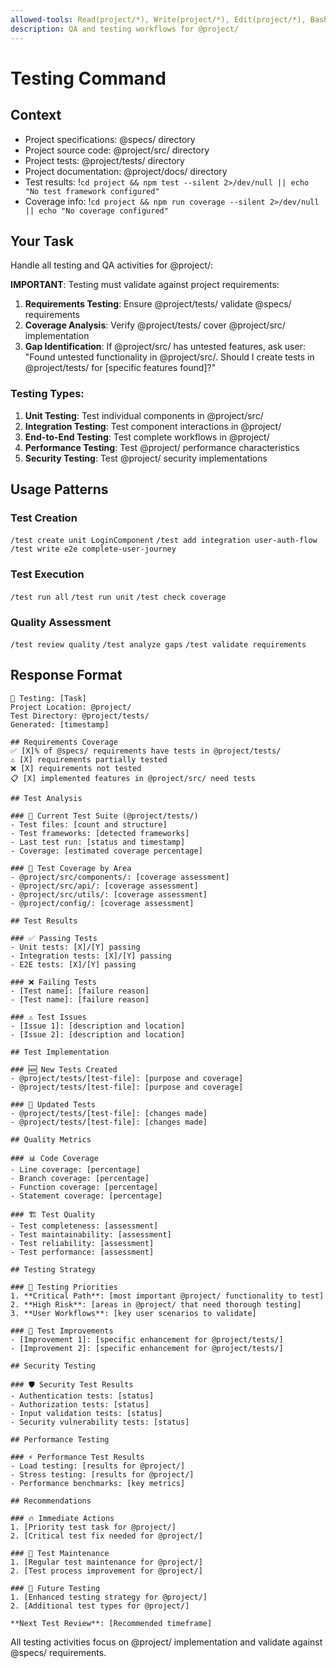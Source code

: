 ```yaml
---
allowed-tools: Read(project/*), Write(project/*), Edit(project/*), Bash(cd project && *), Grep(project/*), Glob(project/*)
description: QA and testing workflows for @project/
---
```


# Testing Command

## Context

- Project specifications: @specs/ directory
- Project source code: @project/src/ directory
- Project tests: @project/tests/ directory
- Project documentation: @project/docs/ directory
- Test results: !`cd project && npm test --silent 2>/dev/null || echo "No test framework configured"`
- Coverage info: !`cd project && npm run coverage --silent 2>/dev/null || echo "No coverage configured"`

## Your Task

Handle all testing and QA activities for @project/:

**IMPORTANT**: Testing must validate against project requirements:

1. **Requirements Testing**: Ensure @project/tests/ validate @specs/ requirements
2. **Coverage Analysis**: Verify @project/tests/ cover @project/src/ implementation
3. **Gap Identification**: If @project/src/ has untested features, ask user:
   "Found untested functionality in @project/src/. Should I create tests in @project/tests/ for [specific features found]?"

### Testing Types:

1. **Unit Testing**: Test individual components in @project/src/
2. **Integration Testing**: Test component interactions in @project/
3. **End-to-End Testing**: Test complete workflows in @project/
4. **Performance Testing**: Test @project/ performance characteristics
5. **Security Testing**: Test @project/ security implementations

## Usage Patterns

### Test Creation

`/test create unit LoginComponent`
`/test add integration user-auth-flow`
`/test write e2e complete-user-journey`

### Test Execution

`/test run all`
`/test run unit`
`/test check coverage`

### Quality Assessment

`/test review quality`
`/test analyze gaps`
`/test validate requirements`

## Response Format

```text
🧪 Testing: [Task]
Project Location: @project/
Test Directory: @project/tests/
Generated: [timestamp]

## Requirements Coverage
✅ [X]% of @specs/ requirements have tests in @project/tests/
⚠️ [X] requirements partially tested
❌ [X] requirements not tested
📋 [X] implemented features in @project/src/ need tests

## Test Analysis

### 📁 Current Test Suite (@project/tests/)
- Test files: [count and structure]
- Test frameworks: [detected frameworks]
- Last test run: [status and timestamp]
- Coverage: [estimated coverage percentage]

### 🎯 Test Coverage by Area
- @project/src/components/: [coverage assessment]
- @project/src/api/: [coverage assessment]
- @project/src/utils/: [coverage assessment]
- @project/config/: [coverage assessment]

## Test Results

### ✅ Passing Tests
- Unit tests: [X]/[Y] passing
- Integration tests: [X]/[Y] passing
- E2E tests: [X]/[Y] passing

### ❌ Failing Tests
- [Test name]: [failure reason]
- [Test name]: [failure reason]

### ⚠️ Test Issues
- [Issue 1]: [description and location]
- [Issue 2]: [description and location]

## Test Implementation

### 🆕 New Tests Created
- @project/tests/[test-file]: [purpose and coverage]
- @project/tests/[test-file]: [purpose and coverage]

### 🔄 Updated Tests
- @project/tests/[test-file]: [changes made]
- @project/tests/[test-file]: [changes made]

## Quality Metrics

### 📊 Code Coverage
- Line coverage: [percentage]
- Branch coverage: [percentage]
- Function coverage: [percentage]
- Statement coverage: [percentage]

### 🏗️ Test Quality
- Test completeness: [assessment]
- Test maintainability: [assessment]
- Test reliability: [assessment]
- Test performance: [assessment]

## Testing Strategy

### 🎯 Testing Priorities
1. **Critical Path**: [most important @project/ functionality to test]
2. **High Risk**: [areas in @project/ that need thorough testing]
3. **User Workflows**: [key user scenarios to validate]

### 🔧 Test Improvements
- [Improvement 1]: [specific enhancement for @project/tests/]
- [Improvement 2]: [specific enhancement for @project/tests/]

## Security Testing

### 🛡️ Security Test Results
- Authentication tests: [status]
- Authorization tests: [status]
- Input validation tests: [status]
- Security vulnerability tests: [status]

## Performance Testing

### ⚡ Performance Test Results
- Load testing: [results for @project/]
- Stress testing: [results for @project/]
- Performance benchmarks: [key metrics]

## Recommendations

### 🔥 Immediate Actions
1. [Priority test task for @project/]
2. [Critical test fix needed for @project/]

### 📅 Test Maintenance
1. [Regular test maintenance for @project/]
2. [Test process improvement for @project/]

### 🚀 Future Testing
1. [Enhanced testing strategy for @project/]
2. [Additional test types for @project/]

**Next Test Review**: [Recommended timeframe]
```

All testing activities focus on @project/ implementation and validate against @specs/ requirements.